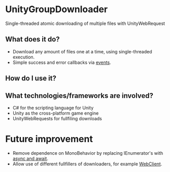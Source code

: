 # UnityGroupDownloader
Single-threaded atomic downloading of multiple files with UnityWebRequest 

## What does it do?
- Download any amount of files one at a time, using single-threaded execution.
- Simple success and error callbacks via [events](https://docs.microsoft.com/en-us/dotnet/csharp/programming-guide/events/).

## How do I use it?

## What technologies/frameworks are involved?
- C# for the scripting language for Unity
- Unity as the cross-platform game engine
- UnityWebRequests for fullfiling downloads

# Future improvement
> 
- Remove dependence on MonoBehavior by replacing IEnumerator's with [async and await](https://docs.microsoft.com/en-us/dotnet/csharp/programming-guide/concepts/async/).
- Allow use of different fullfillers of downloaders, for example [WebClient](https://www.c-sharpcorner.com/blogs/consume-webapi-using-webclient-in-c-sharp).
